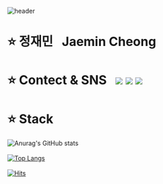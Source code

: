 ![header](https://capsule-render.vercel.app/api?type=Cylinder&text=Hello)

# ⭐ 정재민 &nbsp; Jaemin Cheong 
# ⭐ Contect & SNS &nbsp; <img src="https://img.shields.io/badge/jaemining92-E4405F?style=for-the-badge&logo=instagram&logoColor=white"> <img src="https://img.shields.io/badge/wjdwoals9292-EA4335?style=for-the-badge&logo=gmail&logoColor=white"> <img src="https://img.shields.io/badge/wjdwoals9292-FFCD00?style=for-the-badge&logo=kakaotalk&logoColor=white">
# ⭐ Stack 
![Anurag's GitHub stats](https://github-readme-stats.vercel.app/api?username=devjaem&show_icons=true&theme=nightowl)<br><br>
[![Top Langs](https://github-readme-stats.vercel.app/api/top-langs/?username=devjaem&layout=compact)](https://github.com/anuraghazra/github-readme-stats)<br><br>
[![Hits](https://hits.seeyoufarm.com/api/count/incr/badge.svg?url=https%3A%2F%2Fgithub.com%2Fwjdwoalss&count_bg=%2379C83D&title_bg=%23B51C1C&icon=&icon_color=%23E7E7E7&title=Number+of+Github&edge_flat=false)](https://hits.seeyoufarm.com)<br>
<!--
**wjdwoalss/wjdwoalss** is a ✨ _special_ ✨ repository because its `README.md` (this file) appears on your GitHub profile.

Here are some ideas to get you started:

- 🔭 I’m currently working on ...
- 🌱 I’m currently learning ...
- 👯 I’m looking to collaborate on ...
- 🤔 I’m looking for help with ...
- 💬 Ask me about ...
- 📫 How to reach me: ...
- 😄 Pronouns: ...
- ⚡ Fun fact: ...
-->
